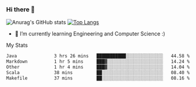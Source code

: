 ### Hi there 👋

![Anurag's GitHub stats](https://github-readme-stats.vercel.app/api?username=MatteoIorio11&show_icons=true&theme=dark) 
[![Top Langs](https://github-readme-stats.vercel.app/api/top-langs/?username=MatteoIorio11&theme=dark)](https://github.com/MatteoIorio11/github-readme-stats)

- 🌱 I’m currently learning Engineering and Computer Science :)

<!--
**MatteoIorio11/MatteoIorio11** is a ✨ _special_ ✨ repository because its `README.md` (this file) appears on your GitHub profile.

Here are some ideas to get you started:

- 🔭 I’m currently working on ...
- 🌱 I’m currently learning ...
- 👯 I’m looking to collaborate on ...
- 🤔 I’m looking for help with ...
- 💬 Ask me about ...
- 📫 How to reach me: ...
- 😄 Pronouns: ...
- ⚡ Fun fact: ...
-->
My Stats
<!--START_SECTION:waka-->

```txt
Java              3 hrs 26 mins   ███████████░░░░░░░░░░░░░░   44.58 %
Markdown          1 hr 5 mins     ███▓░░░░░░░░░░░░░░░░░░░░░   14.24 %
Other             1 hr 4 mins     ███▓░░░░░░░░░░░░░░░░░░░░░   14.04 %
Scala             38 mins         ██░░░░░░░░░░░░░░░░░░░░░░░   08.40 %
Makefile          37 mins         ██░░░░░░░░░░░░░░░░░░░░░░░   08.16 %
```

<!--END_SECTION:waka-->
